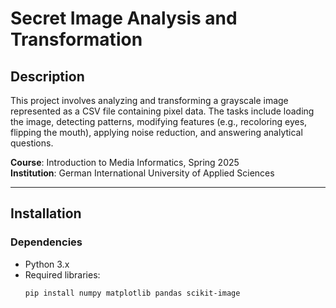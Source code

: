 # Secret Image Analysis and Transformation

## Description  
This project involves analyzing and transforming a grayscale image represented as a CSV file containing pixel data. The tasks include loading the image, detecting patterns, modifying features (e.g., recoloring eyes, flipping the mouth), applying noise reduction, and answering analytical questions.  

**Course**: Introduction to Media Informatics, Spring 2025  
**Institution**: German International University of Applied Sciences  

---

## Installation  
### Dependencies  
- Python 3.x  
- Required libraries:  
  ```bash
  pip install numpy matplotlib pandas scikit-image
